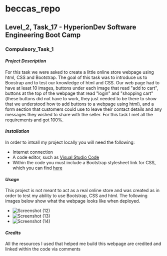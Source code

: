 # **beccas_repo**
## **Level_2, Task_17 - HyperionDev Software Engineering Boot Camp**
### **Compulsory_Task_1**

#### _**Project Description**_
For this task we were asked to create a little online store webpage using html, CSS and Bootstrap. The goal of this task was to introduce us to Boostrap and to test our knowledge of html and CSS. Our web page had to have at least 10 images, buttons under each image that read "add to cart", buttons at the top of the webpage that read "login" and "shopping cart" (these buttons did not have to work, they just needed to be there to show that we understood how to add buttons to a webpage using html), and a form section that customers could use to leave their contact details and any messages they wished to share with the seller. For this task I met all the requirements and got 100%.  

#### _**Installation**_
In order to intsall my project locally you will need the following:
* Internet connection
* A code editor, such as [Visual Studio Code](https://code.visualstudio.com/download)
* Within the code you must include a Bootstrap stylesheet link for CSS, which you can find [here](https://getbootstrap.com/docs/4.4/getting-started/introduction/)

#### _**Usage**_
This project is not meant to act as a real online store and was created as in order to test my ability to use Bootstrap, CSS and html. The following images below show what the webpage looks like when deployed.
* ![Screenshot (12)](https://github.com/becca-booka/beccas_repo/assets/142508818/30dc84bf-3819-47b8-a9b7-662cef0d2210)
* ![Screenshot (13)](https://github.com/becca-booka/beccas_repo/assets/142508818/d6db39dd-57c5-42fc-a23b-730f51484236)
* ![Screenshot (14)](https://github.com/becca-booka/beccas_repo/assets/142508818/46555a9a-c065-4389-832e-db72a6dbf142)

#### _**Credits**_
All the resources I used that helped me build this webpage are credited and linked within the code via comments
